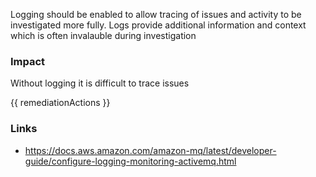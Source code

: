 
Logging should be enabled to allow tracing of issues and activity to be investigated more fully. Logs provide additional information and context which is often invalauble during investigation

### Impact
Without logging it is difficult to trace issues

<!-- DO NOT CHANGE -->
{{ remediationActions }}

### Links
- https://docs.aws.amazon.com/amazon-mq/latest/developer-guide/configure-logging-monitoring-activemq.html
        